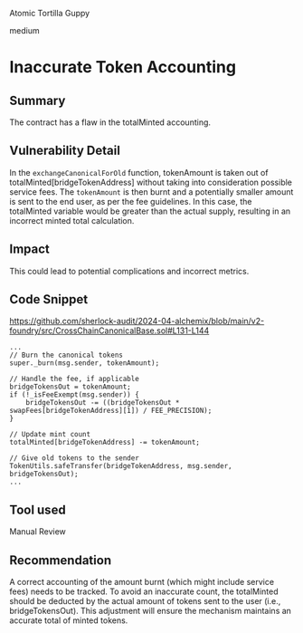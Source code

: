 Atomic Tortilla Guppy

medium

# Inaccurate Token Accounting

## Summary

The contract has a flaw in the totalMinted accounting. 

## Vulnerability Detail

In the `exchangeCanonicalForOld` function, tokenAmount is taken out of totalMinted[bridgeTokenAddress] without taking into consideration possible service fees. The `tokenAmount` is then burnt and a potentially smaller amount is sent to the end user, as per the fee guidelines. In this case, the totalMinted variable would be greater than the actual supply, resulting in an incorrect minted total calculation. 

## Impact

This could lead to potential complications and incorrect metrics.

## Code Snippet

https://github.com/sherlock-audit/2024-04-alchemix/blob/main/v2-foundry/src/CrossChainCanonicalBase.sol#L131-L144

```solidity
...
// Burn the canonical tokens
super._burn(msg.sender, tokenAmount);

// Handle the fee, if applicable
bridgeTokensOut = tokenAmount;
if (!_isFeeExempt(msg.sender)) {
    bridgeTokensOut -= ((bridgeTokensOut * swapFees[bridgeTokenAddress][1]) / FEE_PRECISION);
}

// Update mint count
totalMinted[bridgeTokenAddress] -= tokenAmount;

// Give old tokens to the sender
TokenUtils.safeTransfer(bridgeTokenAddress, msg.sender, bridgeTokensOut);
...
```

## Tool used

Manual Review

## Recommendation

A correct accounting of the amount burnt (which might include service fees) needs to be tracked. To avoid an inaccurate count, the totalMinted should be deducted by the actual amount of tokens sent to the user (i.e., bridgeTokensOut). This adjustment will ensure the mechanism maintains an accurate total of minted tokens.
